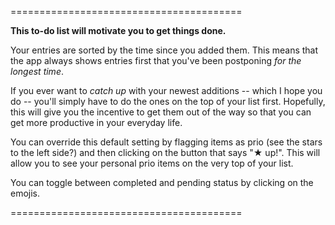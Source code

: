 ========================================

**This to-do list will motivate you to get things done.**

Your entries are sorted by the time since you added them. This means that the app always shows entries first that you've been postponing *for the longest time*. 

If you ever want to *catch up* with your newest additions -- which I hope you do -- you'll simply have to do the ones on the top of your list first. Hopefully, this will give you the incentive to get them out of the way so that you can get more productive in your everyday life.

You can override this default setting by flagging items as prio (see the stars to the left side?) and then clicking on the button that says "★ up!". This will allow you to see your personal prio items on the very top of your list.

You can toggle between completed and pending status by clicking on the emojis. 

========================================



